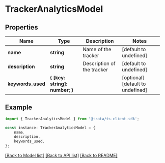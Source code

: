 # TrackerAnalyticsModel


## Properties

Name | Type | Description | Notes
------------ | ------------- | ------------- | -------------
**name** | **string** | Name of the tracker | [default to undefined]
**description** | **string** | Description of the tracker | [default to undefined]
**keywords_used** | **{ [key: string]: number; }** |  | [optional] [default to undefined]

## Example

```typescript
import { TrackerAnalyticsModel } from '@trata/ts-client-sdk';

const instance: TrackerAnalyticsModel = {
    name,
    description,
    keywords_used,
};
```

[[Back to Model list]](../README.md#documentation-for-models) [[Back to API list]](../README.md#documentation-for-api-endpoints) [[Back to README]](../README.md)
